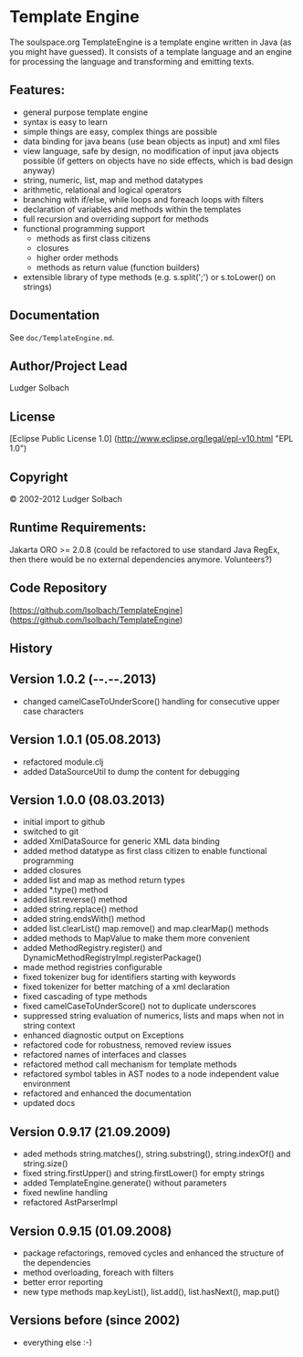 Template Engine
===============

The soulspace.org TemplateEngine is a template engine written in Java
(as you might have guessed). It consists of a template language and an
engine for processing the language and transforming and emitting texts.

Features:
---------
* general purpose template engine
* syntax is easy to learn
* simple things are easy, complex things are possible
* data binding for java beans (use bean objects as input) and xml files
* view language, safe by design, no modification of input java objects possible
	(if getters on objects have no side effects, which is bad design anyway)
* string, numeric, list, map and method datatypes
* arithmetic, relational and logical operators
* branching with if/else, while loops and foreach loops with filters
* declaration of variables and methods within the templates
* full recursion and overriding support for methods
* functional programming support
	* methods as first class citizens
	* closures
	* higher order methods
	* methods as return value (function builders)
* extensible library of type methods (e.g. s.split(';') or s.toLower() on strings)

Documentation
-------------
See `doc/TemplateEngine.md`.

Author/Project Lead
-------------------
Ludger Solbach

License
-------
[Eclipse Public License 1.0] (http://www.eclipse.org/legal/epl-v10.html "EPL 1.0")

Copyright
---------
© 2002-2012 Ludger Solbach

Runtime Requirements:
---------------------
Jakarta ORO >= 2.0.8 (could be refactored to use standard Java RegEx,
then there would be no external dependencies anymore. Volunteers?)

Code Repository
---------------
[https://github.com/lsolbach/TemplateEngine] (https://github.com/lsolbach/TemplateEngine)

History
-------

Version 1.0.2 (--.--.2013)
--------------------------
* changed camelCaseToUnderScore() handling for consecutive upper case characters

Version 1.0.1 (05.08.2013)
--------------------------
* refactored module.clj
* added DataSourceUtil to dump the content for debugging

Version 1.0.0 (08.03.2013)
--------------------------
* initial import to github
* switched to git
* added XmlDataSource for generic XML data binding
* added method datatype as first class citizen to enable functional programming
* added closures
* added list and map as method return types
* added *.type() method
* added list.reverse() method
* added string.replace() method
* added string.endsWith() method
* added list.clearList() map.remove() and map.clearMap() methods
* added methods to MapValue to make them more convenient
* added MethodRegistry.register() and DynamicMethodRegistryImpl.registerPackage()
* made method registries configurable
* fixed tokenizer bug for identifiers starting with keywords
* fixed tokenizer for better matching of a xml declaration
* fixed cascading of type methods
* fixed camelCaseToUnderScore() not to duplicate underscores
* suppressed string evaluation of numerics, lists and maps when not in string context
* enhanced diagnostic output on Exceptions
* refactored code for robustness, removed review issues
* refactored names of interfaces and classes
* refactored method call mechanism for template methods
* refactored symbol tables in AST nodes to a node independent value environment
* refactored and enhanced the documentation
* updated docs

Version 0.9.17 (21.09.2009)
---------------------------
* aded methods string.matches(), string.substring(), string.indexOf() and string.size()
* fixed string.firstUpper() and string.firstLower() for empty strings
* added TemplateEngine.generate() without parameters
* fixed newline handling
* refactored AstParserImpl

Version 0.9.15 (01.09.2008)
---------------------------
* package refactorings, removed cycles and enhanced the structure of the dependencies
* method overloading, foreach with filters
* better error reporting
* new type methods map.keyList(), list.add(), list.hasNext(), map.put()

Versions before (since 2002)
----------------------------
* everything else :-)
